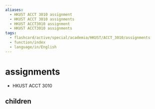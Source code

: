 ```yaml
---
aliases:
  - HKUST ACCT 3010 assignment
  - HKUST ACCT 3010 assignments
  - HKUST ACCT3010 assignment
  - HKUST ACCT3010 assignments
tags:
  - flashcard/active/special/academia/HKUST/ACCT_3010/assignments
  - function/index
  - language/in/English
---
```


# assignments

- HKUST ACCT 3010

## children
